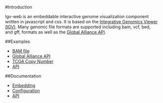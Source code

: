 <!-- Note: This document is written in "markdown".  Please respect the markdown conventions (http://daringfireball.net/projects/markdown/) when editig. -->

#Introduction

Igv-web is an embeddable interactive genome visualization component written in javascript and css.  It is based on
the [Integrative Genomics Viewer (IGV)](http://www.broadinstitute.org/igv).  Many genomic file formats are supported including
bam, vcf, bed, and gff, formats as well as the [Global Alliance API](http://ga4gh.org).

##Examples

* [BAM file](http://igv.org/web/examples/igv-bam.html)
* [Global Alliance API](http://igv.org/web/examples/igv-ga4gh.html)
* [TCGA Copy Number](http://igv.org/web/examples/igv-seg.html)
* [API](http://igv.org/web/igv-api.html)

##Documentation

* [Embedding](embedding.html)
* [Configuration](configuration.html)
* [API](api.html)
